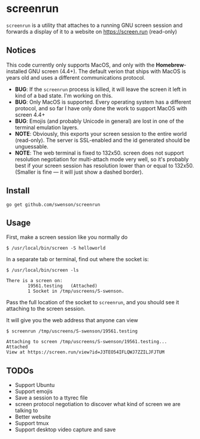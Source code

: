 # screenrun

`screenrun` is a utility that attaches to a running GNU screen session and forwards a display of it to a website
on https://screen.run (read-only)

## Notices

This code currently only supports MacOS, and only with the **Homebrew**-installed
GNU screen (4.4+). The default verion that ships with MacOS is years old and uses a different
communications protocol.

* **BUG**: If the `screenrun` process is killed, it will leave the screen it left in kind of a bad state.
           I'm working on this.
* **BUG**: Only MacOS is supported. Every operating system has a different protocol, and so far I have only
           done the work to support MacOS with screen 4.4+
* **BUG**: Emojis (and probably Unicode in general) are lost in one of the terminal emulation layers.
* **NOTE**: Obviously, this exports your screen session to the entire world (read-only). The server is
            SSL-enabled and the id generated should be unguessable.
* **NOTE**: The web terminal is fixed to 132x50. screen does not support resolution negotiation for
            multi-attach mode very well, so it's probably best if your screen session has resolution
            lower than or equal to 132x50. (Smaller is fine &mdash; it will just show a dashed border).

## Install

```
go get github.com/swenson/screenrun
```

## Usage

First, make a screen session like you normally do

```
$ /usr/local/bin/screen -S helloworld
```

In a separate tab or terminal, find out where the socket is:

```
$ /usr/local/bin/screen -ls

There is a screen on:
        19561.testing   (Attached)
        1 Socket in /tmp/uscreens/S-swenson.
```

Pass the full location of the socket to `screenrun`, and you should
see it attaching to the screen session.

It will give you the web address that anyone can view

```
$ screenrun /tmp/uscreens/S-swenson/19561.testing

Attaching to screen /tmp/uscreens/S-swenson/19561.testing...
Attached
View at https://screen.run/view?id=J3TEO54IFLQWJ7ZZILJFJTUM
```

## TODOs

* Support Ubuntu
* Support emojis
* Save a session to a ttyrec file
* screen protocol negotiation to discover what kind of screen we are talking to
* Better website
* Support tmux
* Support desktop video capture and save